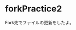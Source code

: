 # forkPractice2

<!DOCTYPE html>
<html>
<head>
<title>Fork先での編集</title>
</head>
<body>
<p>Fork先でファイルの更新をしたよ。</p>
</body>
</html>
